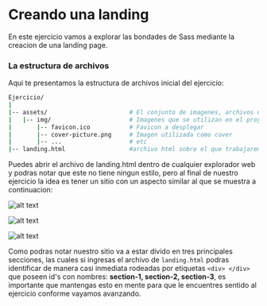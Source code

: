 # Creando una landing

En este ejercicio vamos a explorar las bondades de Sass mediante la creacion de una landing page.

### La estructura de archivos

Aqui te presentamos la estructura de archivos inicial del ejercicio: 

``` bash
Ejercicio/
|
|-- assets/                       # El conjunto de imagenes, archivos utilizados en la landing
|   |-- img/                      # Imagenes que se utilizan en el proyecto
|       |-- favicon.ico           # Favicon a desplegar
|       |-- cover-picture.png     # Imagen utilizada como cover
|       |-- ...                   # etc
|-- landing.html                  #archivo html sobre el que trabajaremos

``` 
Puedes abrir el archivo de landing.html dentro de cualquier explorador web y podras notar que este no tiene ningun estilo, pero al final de nuestro ejercicio la idea es tener un sitio con un aspecto similar al que se muestra a continuacion: 

![alt text](https://lh6.googleusercontent.com/qKBZsccuzB08MGyB36hROnNI9hPANZ6-yFeBscauTogY4EBwXVICxBKbUzRwu9cPDqkF_hGorb2LR7E=w1256-h581-rw "Seccion 1")

![alt text](https://lh5.googleusercontent.com/H1PVXq_htRZAB21ToLJqxlR18avFk9wQxyMuF_Uszm-gyD-deBwsx3Cg4fnxLkfEZo_70XnrGvojvw8=w1256-h581-rw "Seccion 2")

![alt text](https://lh3.googleusercontent.com/--xDmZTtvqHK9POFFRXELyjXua6031Nf9t9CPN4hy5nWiy1BxMk8NrG_LrCzn9bfdhC44yUChj9wlvE=w1256-h581-rw "Seccion 3")

Como podras notar nuestro sitio va a estar divido en tres principales secciones, las cuales si ingresas el archivo de ``` landing.html ``` podras identificar de manera casi inmediata rodeadas por etiquetas ``` <div> </div> ``` que poseen id's con nombres: __section-1, section-2, section-3__, es importante que mantengas esto en mente para que le encuentres sentido al ejercicio conforme vayamos avanzando. 


